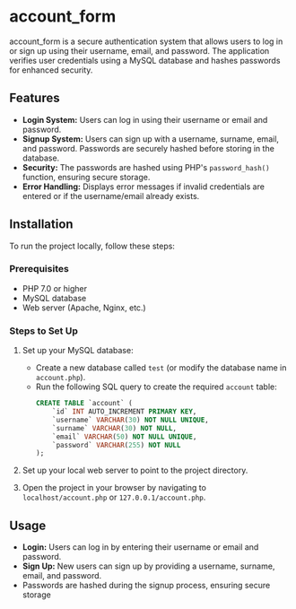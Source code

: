 # account_form

account_form is a secure authentication system that allows users to log in or sign up using their username, email, and password. The application verifies user credentials using a MySQL database and hashes passwords for enhanced security. 
## Features

- **Login System:** Users can log in using their username or email and password.
- **Signup System:** Users can sign up with a username, surname, email, and password. Passwords are securely hashed before storing in the database.
- **Security:** The passwords are hashed using PHP's `password_hash()` function, ensuring secure storage.
- **Error Handling:** Displays error messages if invalid credentials are entered or if the username/email already exists.

## Installation

To run the project locally, follow these steps:

### Prerequisites

- PHP 7.0 or higher
- MySQL database
- Web server (Apache, Nginx, etc.)

### Steps to Set Up  

1. Set up your MySQL database:
    - Create a new database called `test` (or modify the database name in `account.php`).
    - Run the following SQL query to create the required `account` table:
      ```sql
      CREATE TABLE `account` (
          `id` INT AUTO_INCREMENT PRIMARY KEY,
          `username` VARCHAR(30) NOT NULL UNIQUE,
          `surname` VARCHAR(30) NOT NULL,
          `email` VARCHAR(50) NOT NULL UNIQUE,
          `password` VARCHAR(255) NOT NULL
      );
      ```

2. Set up your local web server to point to the project directory.

3. Open the project in your browser by navigating to `localhost/account.php` or `127.0.0.1/account.php`.

## Usage

- **Login:** Users can log in by entering their username or email and password.
- **Sign Up:** New users can sign up by providing a username, surname, email, and password.
- Passwords are hashed during the signup process, ensuring secure storage

